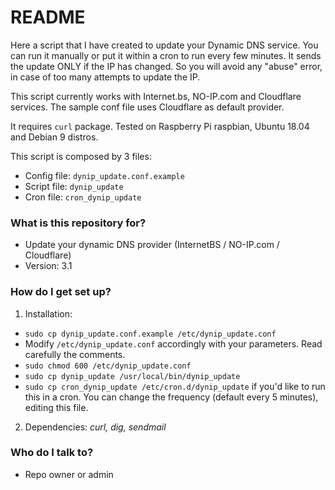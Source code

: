 # README #

Here a script that I have created to update your Dynamic DNS service.
You can run it manually or put it within a cron to run every few minutes.
It sends the update ONLY if the IP has changed. So you will avoid any "abuse" error, in case of too many attempts to update the IP.

This script currently works with Internet.bs, NO-IP.com and Cloudflare services.
The sample conf file uses Cloudflare as default provider.

It requires `curl` package.
Tested on Raspberry Pi raspbian, Ubuntu 18.04 and Debian 9 distros.

This script is composed by 3 files:
* Config file: `dynip_update.conf.example`
* Script file: `dynip_update`
* Cron file: `cron_dynip_update`


### What is this repository for? ###

* Update your dynamic DNS provider (InternetBS / NO-IP.com / Cloudflare)
* Version: 3.1

### How do I get set up? ###

1. Installation:
- `sudo cp dynip_update.conf.example /etc/dynip_update.conf`
- Modify `/etc/dynip_update.conf` accordingly with your parameters. Read carefully the comments.
- `sudo chmod 600 /etc/dynip_update.conf`
- `sudo cp dynip_update /usr/local/bin/dynip_update`
- `sudo cp cron_dynip_update /etc/cron.d/dynip_update` if you'd like to run this in a cron. You can change the frequency (default every 5 minutes), editing this file.
2. Dependencies: *curl, dig, sendmail*


### Who do I talk to? ###

* Repo owner or admin
